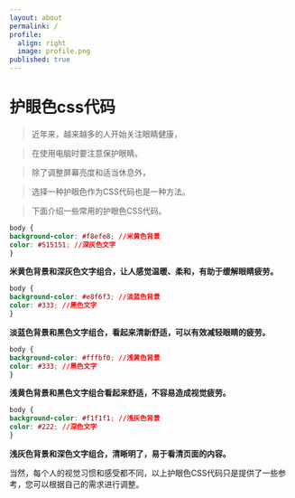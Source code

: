 ```yaml
---
layout: about
permalink: /
profile:
  align: right
  image: profile.png
published: true
---
```


# 护眼色css代码

> 近年来，越来越多的人开始关注眼睛健康，

> 在使用电脑时要注意保护眼睛。

> 除了调整屏幕亮度和适当休息外，

> 选择一种护眼色作为CSS代码也是一种方法。

> 下面介绍一些常用的护眼色CSS代码。

```css
body {
background-color: #f8efe8; //米黄色背景
color: #515151; //深灰色文字
}
```

**米黄色背景和深灰色文字组合，让人感觉温暖、柔和，有助于缓解眼睛疲劳。**

```css
body {
background-color: #e8f6f3; //淡蓝色背景
color: #333; //黑色文字
}
```

**淡蓝色背景和黑色文字组合，看起来清新舒适，可以有效减轻眼睛的疲劳。**

```css
body {
background-color: #fffbf0; //浅黄色背景
color: #333; //黑色文字
}
```

**浅黄色背景和黑色文字组合看起来舒适，不容易造成视觉疲劳。**

```css
body {
background-color: #f1f1f1; //浅灰色背景
color: #222; //深色文字
}
```
**浅灰色背景和深色文字组合，清晰明了，易于看清页面的内容。**

当然，每个人的视觉习惯和感受都不同，以上护眼色CSS代码只是提供了一些参考，您可以根据自己的需求进行调整。
